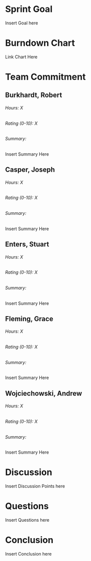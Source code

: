 # Sprint Goal

Insert Goal here

# Burndown Chart

Link Chart Here

# Team Commitment

## Burkhardt, Robert

###### Hours: X

###### Rating (0-10): X

###### Summary:

Insert Summary Here

## Casper, Joseph

###### Hours: X

###### Rating (0-10): X

###### Summary:

Insert Summary Here

## Enters, Stuart

###### Hours: X

###### Rating (0-10): X

###### Summary:

Insert Summary Here

## Fleming, Grace

###### Hours: X

###### Rating (0-10): X

###### Summary:

Insert Summary Here

## Wojciechowski, Andrew

###### Hours: X

###### Rating (0-10): X

###### Summary:

Insert Summary Here

# Discussion

Insert Discussion Points here

# Questions

Insert Questions here

# Conclusion

Insert Conclusion here